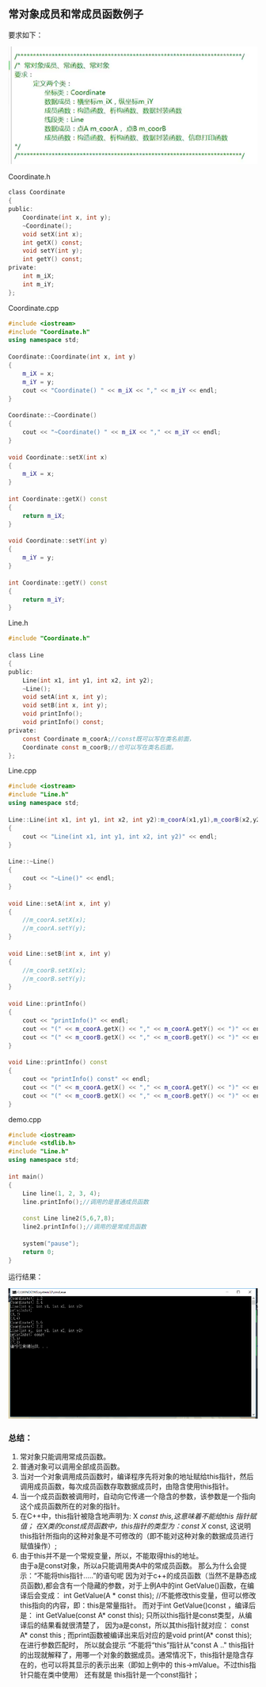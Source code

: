 ## 常对象成员和常成员函数例子
要求如下：

![](./要求.png)

Coordinate.h
```h
class Coordinate
{
public:
	Coordinate(int x, int y);
	~Coordinate();
	void setX(int x);
	int getX() const;
	void setY(int y);
	int getY() const;
private:
	int m_iX;
	int m_iY;
};
```

Coordinate.cpp
```cpp
#include <iostream>
#include "Coordinate.h"
using namespace std;

Coordinate::Coordinate(int x, int y)
{
	m_iX = x;
	m_iY = y;
	cout << "Coordinate() " << m_iX << "," << m_iY << endl;
}

Coordinate::~Coordinate()
{
	cout << "~Coordinate() " << m_iX << "," << m_iY << endl;
}

void Coordinate::setX(int x)
{
	m_iX = x;
}

int Coordinate::getX() const
{
	return m_iX;
}

void Coordinate::setY(int y)
{
	m_iY = y;
}

int Coordinate::getY() const
{
	return m_iY;
}
```

Line.h
```h
#include "Coordinate.h"

class Line
{
public:
	Line(int x1, int y1, int x2, int y2);
	~Line();
	void setA(int x, int y);
	void setB(int x, int y);
	void printInfo();
	void printInfo() const;
private:
	const Coordinate m_coorA;//const既可以写在类名前面，
	Coordinate const m_coorB;//也可以写在类名后面。
};
```

Line.cpp
```cpp
#include <iostream>
#include "Line.h"
using namespace std;

Line::Line(int x1, int y1, int x2, int y2):m_coorA(x1,y1),m_coorB(x2,y2)
{
	cout << "Line(int x1, int y1, int x2, int y2)" << endl;
}

Line::~Line()
{
	cout << "~Line()" << endl;
}

void Line::setA(int x, int y)
{
	//m_coorA.setX(x);
	//m_coorA.setY(y);
}

void Line::setB(int x, int y)
{
	//m_coorB.setX(x);
	//m_coorB.setY(y);
}

void Line::printInfo()
{
	cout << "printInfo()" << endl;
	cout << "(" << m_coorA.getX() << "," << m_coorA.getY() << ")" << endl;
	cout << "(" << m_coorB.getX() << "," << m_coorB.getY() << ")" << endl;
}

void Line::printInfo() const
{
	cout << "printInfo() const" << endl;
	cout << "(" << m_coorA.getX() << "," << m_coorA.getY() << ")" << endl;
	cout << "(" << m_coorB.getX() << "," << m_coorB.getY() << ")" << endl;
}
```

demo.cpp
```cpp
#include <iostream>
#include <stdlib.h>
#include "Line.h"
using namespace std;

int main()
{
	Line line(1, 2, 3, 4);
	line.printInfo();//调用的是普通成员函数

	const Line line2(5,6,7,8);
	line2.printInfo();//调用的是常成员函数

	system("pause");
	return 0;
}
```

运行结果：

![](./运行结果.png)

### 总结：
1. 常对象只能调用常成员函数。
2. 普通对象可以调用全部成员函数。
3. 当对一个对象调用成员函数时，编译程序先将对象的地址赋给this指针，然后调用成员函数，每次成员函数存取数据成员时，由隐含使用this指针。
4. 当一个成员函数被调用时，自动向它传递一个隐含的参数，该参数是一个指向这个成员函数所在的对象的指针。 
5. 在C++中，this指针被隐含地声明为: X *const this,这意味着不能给this 指针赋值；
   在X类的const成员函数中，this指针的类型为：const X* const, 这说明this指针所指向的这种对象是不可修改的（即不能对这种对象的数据成员进行赋值操作）; 
6. 由于this并不是一个常规变量，所以，不能取得this的地址。   
由于a是const对象，所以a只能调用类A中的常成员函数。
那么为什么会提示：“不能将this指针.....”的语句呢
因为对于c++的成员函数（当然不是静态成员函数),都会含有一个隐藏的参数，对于上例A中的int GetValue()函数，在编译后会变成：
int GetValue(A * const this);  //不能修改this变量，但可以修改this指向的内容，即：this是常量指针。
而对于int GetValue()const ，编译后是：
int GetValue(const A* const this); 
只所以this指针是const类型，从编译后的结果看就很清楚了， 因为a是const，所以其this指针就对应： const A* const this ;
而print函数被编译出来后对应的是void print(A* const this); 在进行参数匹配时， 所以就会提示 “不能将“this”指针从“const A .."
this指针的出现就解释了，用哪一个对象的数据成员。通常情况下，this指针是隐含存在的，也可以将其显示的表示出来（即如上例中的 this->mValue。不过this指针只能在类中使用）
还有就是  this指针是一个const指针；